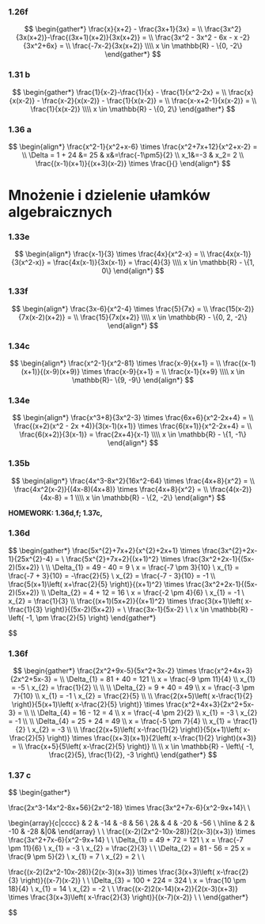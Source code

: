 ### 1.26f
$$
\begin{gather*}
\frac{x}{x+2} - \frac{3x+1}{3x} = \\
\frac{3x^2}{3x(x+2)}-\frac{(3x+1)(x+2)}{3x(x+2)} = \\
\frac{3x^2 - 3x^2 - 6x - x -2}{3x^2+6x} = \\
\frac{-7x-2}{3x(x+2)}
\\\\
x \in \mathbb{R} - \{0, -2\}
\end{gather*}
$$
### 1.31 b
$$
\begin{gather*}
\frac{1}{x-2}-\frac{1}{x} - \frac{1}{x^2-2x} = 
\\
\frac{x}{x(x-2)} - \frac{x-2}{x(x-2)} - \frac{1}{x(x-2)} = 
\\
\frac{x-x+2-1}{x(x-2)} = 
\\
\frac{1}{x(x-2)}
\\\\
x \in \mathbb{R} - \{0, 2\}
\end{gather*}
$$
### 1.36 a
$$
\begin{align*}
\frac{x^2-1}{x^2+x-6} \times \frac{x^2+7x+12}{x^2+x-2} = 
\\
\Delta = 1 + 24 &= 25 & x&=\frac{-1\pm5}{2} \\
x_1&=-3 & x_2= 2
\\
\frac{(x-1)(x+1)}{(x+3)(x-2)} \times \frac{}{}
\end{align*}
$$
# Mnożenie i dzielenie ułamków algebraicznych
### 1.33e
$$
\begin{align*}
\frac{x-1}{3} \times \frac{4x}{x^2-x} = 
\\
\frac{4x(x-1)}{3(x^2-x)} = \frac{4x(x-1)}{3x(x-1)} = \frac{4}{3}
\\\\
x \in \mathbb{R} - \{1, 0\}
\end{align*}
$$
### 1.33f
$$
\begin{align*}
\frac{3x-6}{x^2-4} \times \frac{5}{7x} =
\\
\frac{15(x-2)}{7x(x-2)(x+2)} = 
\\
\frac{15}{7x(x+2)}
\\\\
x \in \mathbb{R} - \{0, 2, -2\}
\end{align*}
$$
### 1.34c
$$
\begin{align*}
\frac{x^2-1}{x^2-81} \times \frac{x-9}{x+1} =
\\
\frac{(x-1)(x+1)}{(x-9)(x+9)} \times \frac{x-9}{x+1} =
\\
\frac{x-1}{x+9}
\\\\
x \in \mathbb{R}- \{9, -9\}
\end{align*}
$$
### 1.34e
$$
\begin{align*}
\frac{x^3+8}{3x^2-3} \times \frac{6x+6}{x^2-2x+4} =
\\
\frac{(x+2)(x^2 - 2x +4)}{3(x-1)(x+1)} \times \frac{6(x+1)}{x^2-2x+4} = 
\\
\frac{6(x+2)}{3(x-1)} = 
\frac{2x+4}{x-1}
\\\\
x \in \mathbb{R} - \{1, -1\}
\end{align*}
$$
### 1.35b
$$
\begin{align*}
\frac{4x^3-8x^2}{16x^2-64} \times \frac{4x+8}{x^2} = 
\\
\frac{4x^2(x-2)}{(4x-8)(4x+8)} \times \frac{4x+8}{x^2} = 
\\
\frac{4(x-2)}{4x-8} = 1
\\\\
x \in \mathbb{R} - \{2, -2\}
\end{align*}
$$


**HOMEWORK: 1.36d,f; 1.37c,**

### 1.36d
$$
\begin{gather*}
\frac{5x^{2}+7x+2}{x^{2}+2x+1} \times \frac{3x^{2}+2x-1}{25x^{2}-4} = \\
\frac{5x^{2}+7x+2}{(x+1)^2} \times \frac{3x^2+2x-1}{(5x-2)(5x+2)} \\
\\\\
\Delta_{1} = 49 - 40 = 9 \\
x = \frac{-7 \pm 3}{10} \\
x_{1} = \frac{-7 + 3}{10} = -\frac{2}{5} \\
x_{2} = \frac{-7 - 3}{10} = -1
\\\\
\frac{5(x+1)\left( x+\frac{2}{5} \right)}{(x+1)^2} \times \frac{3x^2+2x-1}{(5x-2)(5x+2)}
\\\\
\Delta_{2} = 4 + 12 = 16 \\
x = \frac{-2 \pm 4}{6} \\
x_{1} = -1 \\
x_{2} = \frac{1}{3}
\\\\
\frac{(x+1)(5x+2)}{(x+1)^2} \times \frac{3(x+1)\left( x-\frac{1}{3} \right)}{(5x-2)(5x+2)} = \\
\frac{3x-1}{5x-2}
\\ \\
x \in \mathbb{R} - \left\{ -1, \pm \frac{2}{5} \right\}
\end{gather*}

$$
### 1.36f
$$
\begin{gather*}
\frac{2x^2+9x-5}{5x^2+3x-2} \times \frac{x^2+4x+3}{2x^2+5x-3} = \\
\Delta_{1} = 81 + 40 = 121 \\
x = \frac{-9 \pm 11}{4} \\
x_{1} = -5 \ x_{2} = \frac{1}{2} \\
\\ \\
\Delta_{2} = 9 + 40 = 49 \\
x = \frac{-3 \pm 7}{10} \\
x_{1} = -1 \ x_{2} = \frac{2}{5}
\\ \\
\frac{2(x+5)\left( x-\frac{1}{2} \right)}{5(x+1)\left( x-\frac{2}{5} \right)} \times \frac{x^2+4x+3}{2x^2+5x-3} =
\\ \\
\Delta_{4} = 16 - 12 = 4 \\
x = \frac{-4 \pm 2}{2} \\
x_{1} = -3 \ x_{2} = -1
\\ \\
\Delta_{4} = 25 + 24 = 49 \\
x = \frac{-5 \pm 7}{4} \\
x_{1} = \frac{1}{2} \ x_{2} = -3
\\ \\
\frac{2(x+5)\left( x-\frac{1}{2} \right)}{5(x+1)\left( x-\frac{2}{5} \right)} \times \frac{(x+3)(x+1)}{2\left( x-\frac{1}{2} \right)(x+3)} = \\
\frac{x+5}{5\left( x-\frac{2}{5} \right)}
\\ \\
x \in \mathbb{R} - \left\{ -1, \frac{2}{5}, \frac{1}{2}, -3 \right\}
\end{gather*}
$$
### 1.37 c
$$
\begin{gather*}

\frac{2x^3-14x^2-8x+56}{2x^2-18} \times \frac{3x^2+7x-6}{x^2-9x+14}\\ \\

  \begin{array}{c|cccc}
        & 2 & -14 & -8 & 56 \\
       2&  &  4 &  -20 &  -56   \\ \hline
        & 2 & -10 & -28 &|0&
\end{array} \\ \\
\frac{(x-2)(2x^2-10x-28)}{2(x-3)(x+3)} \times \frac{3x^2+7x-6}{x^2-9x+14} \\ \\
\Delta_{1} = 49 + 72 = 121 \\
x = \frac{-7 \pm 11}{6} \\
x_{1} = -3 \ x_{2} = \frac{2}{3}
\\ \\
\Delta_{2} = 81 - 56 = 25
x = \frac{9 \pm 5}{2} \\
x_{1} = 7 \ x_{2} = 2 \\ \\

\frac{(x-2)(2x^2-10x-28)}{2(x-3)(x+3)} \times \frac{3(x+3)\left( x-\frac{2}{3} \right)}{(x-7)(x-2)} \\ \\
\Delta_{3} = 100 + 224 = 324 \\
x = \frac{10 \pm 18}{4} \\
x_{1} = 14 \ x_{2} = -2 \\ \\
\frac{(x-2)2(x-14)(x+2)}{2(x-3)(x+3)} \times \frac{3(x+3)\left( x-\frac{2}{3} \right)}{(x-7)(x-2)} \\ \\
\end{gather*}

$$